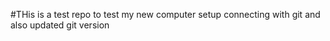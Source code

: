 #THis is a test repo to test my new computer setup connecting with git and also updated git version 
